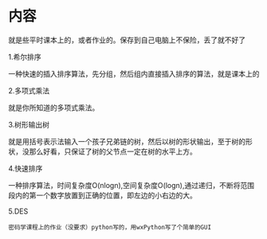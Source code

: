 # 内容
就是些平时课本上的，或者作业的。保存到自己电脑上不保险，丢了就不好了

1.希尔排序

  一种快速的插入排序算法，先分组，然后组内直接插入排序的算法，就是课本上的
  
2.多项式乘法

  就是你所知道的多项式乘法。
  
3.树形输出树

  就是用括号表示法输入一个孩子兄弟链的树，然后以树的形状输出，至于树的形状，没那么好看，只保证了树的父节点一定在树的水平上方。
 
4.快速排序

  一种排序算法，时间复杂度O(nlogn),空间复杂度O(logn),通过递归，不断将范围段内的第一个数字放置到正确的位置，即左边的小右边的大。

5.DES

	密码学课程上的作业（没要求）python写的，用wxPython写了个简单的GUI
